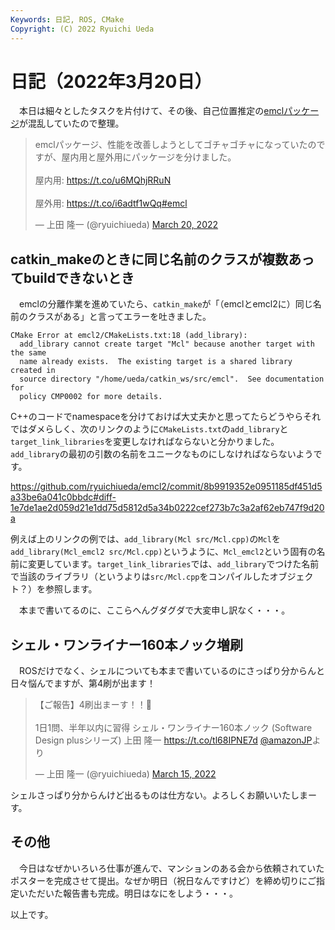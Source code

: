 ```yaml
---
Keywords: 日記, ROS, CMake
Copyright: (C) 2022 Ryuichi Ueda
---
```


# 日記（2022年3月20日）

　本日は細々としたタスクを片付けて、その後、自己位置推定の[emclパッケージ](https://github.com/ryuichiueda/emcl)が混乱していたので整理。

<blockquote class="twitter-tweet" data-partner="tweetdeck"><p lang="ja" dir="ltr">emclパッケージ、性能を改善しようとしてゴチャゴチャになっていたのですが、屋内用と屋外用にパッケージを分けました。<br><br>屋内用: <a href="https://t.co/u6MQhjRRuN">https://t.co/u6MQhjRRuN</a><br><br>屋外用: <a href="https://t.co/i6adtf1wQq">https://t.co/i6adtf1wQq</a><a href="https://twitter.com/hashtag/emcl?src=hash&amp;ref_src=twsrc%5Etfw">#emcl</a></p>&mdash; 上田 隆一 (@ryuichiueda) <a href="https://twitter.com/ryuichiueda/status/1505416920396275716?ref_src=twsrc%5Etfw">March 20, 2022</a></blockquote>
<script async src="https://platform.twitter.com/widgets.js" charset="utf-8"></script>


## catkin_makeのときに同じ名前のクラスが複数あってbuildできないとき

　emclの分離作業を進めていたら、`catkin_make`が「（emclとemcl2に）同じ名前のクラスがある」と言ってエラーを吐きました。

```
CMake Error at emcl2/CMakeLists.txt:18 (add_library):
  add_library cannot create target "Mcl" because another target with the same
  name already exists.  The existing target is a shared library created in
  source directory "/home/ueda/catkin_ws/src/emcl".  See documentation for
  policy CMP0002 for more details.
```

C++のコードでnamespaceを分けておけば大丈夫かと思ってたらどうやらそれではダメらしく、次のリンクのように`CMakeLists.txt`の`add_library`と`target_link_libraries`を変更しなければならないと分かりました。`add_library`の最初の引数の名前をユニークなものにしなければならないようです。

https://github.com/ryuichiueda/emcl2/commit/8b9919352e0951185df451d5a33be6a041c0bbdc#diff-1e7de1ae2d059d21e1dd75d5812d5a34b0222cef273b7c3a2af62eb747f9d20a

例えば上のリンクの例では、`add_library(Mcl src/Mcl.cpp)`の`Mcl`を`add_library(Mcl_emcl2 src/Mcl.cpp)`というように、`Mcl_emcl2`という固有の名前に変更しています。`target_link_libraries`では、`add_library`でつけた名前で当該のライブラリ（というよりは`src/Mcl.cpp`をコンパイルしたオブジェクト？）を参照します。


　本まで書いてるのに、ここらへんグダグダで大変申し訳なく・・・。


## シェル・ワンライナー160本ノック増刷

　ROSだけでなく、シェルについても本まで書いているのにさっぱり分からんと日々悩んでますが、第4刷が出ます！

<blockquote class="twitter-tweet" data-partner="tweetdeck"><p lang="ja" dir="ltr">【ご報告】4刷出まーす！！🎉<br><br>1日1問、半年以内に習得 シェル・ワンライナー160本ノック (Software Design plusシリーズ)   上田 隆一 <a href="https://t.co/tl68IPNE7d">https://t.co/tl68IPNE7d</a> <a href="https://twitter.com/AmazonJP?ref_src=twsrc%5Etfw">@amazonJP</a>より</p>&mdash; 上田 隆一 (@ryuichiueda) <a href="https://twitter.com/ryuichiueda/status/1503691071464751110?ref_src=twsrc%5Etfw">March 15, 2022</a></blockquote>

シェルさっぱり分からんけど出るものは仕方ない。よろしくお願いいたしまーす。


## その他

　今日はなぜかいろいろ仕事が進んで、マンションのある会から依頼されていたポスターを完成させて提出。なぜか明日（祝日なんですけど）を締め切りにご指定いただいた報告書も完成。明日はなにをしよう・・・。



以上です。

